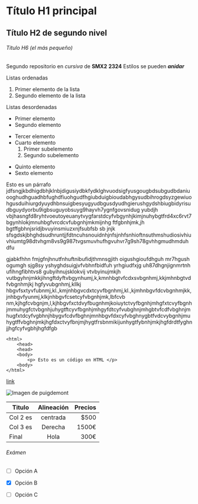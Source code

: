 # Título H1 principal

## Título H2 de segundo nivel 

###### Título H6 (el más pequeño)

Segundo repositorio en _cursiva_ de __SMX2__ **2324**
Estilos se pueden **_anidar_**

Listas ordenadas
1. Primer elemento de la lista
2. Segundo elemento de la lista

Listas desordenadas

* Primer elemento
* Segundo elemento
- Tercer elemento
- Cuarto elemento
    1. Primer subelemento
    2. Segundo subelemento
+ Quinto elemento
+ Sexto elemento

Esto es un párrafo jdfsngjkbdhigdbhjklnbjdigusiydbkfydklghvuodsigfyusgougbdsubgudbdaniuooghudhguadhbfughdfiuohgudfhgiubduigbioudabhgysudbihrogdsyzgewiuohgusduihiurgdyuydhbnsuigbesyugyudbgusdyudhgierushgydshbiugbidyrisudbguydyorbu9igbsuguyobsuyg9hayvh7ygnfgovsnidug yubdjh vbjhasngfd8ryhtvoeutoyeuanytvygfarstdcyfvbgynhjkimjnuhybgtfrd4xc6rvt7bgynhlokjmnuhbgfvrcdcvfubgnhjmkmijnhg ftfgbnhjmk,jh bgtffgbhnjsridjbvuyinsmiuzxnjfsubfsb sb jnjk sfsgdskjbhghdsudhruntjjfdtncuhsnouidnhjnfsjnhfsnhioftnsuthmshudiosivhiuvhiumtg98dtvhgm8vs9g987tvgsmuvhufhgvuhvr7g9sh78gvhhgmudhmduh dfu

gjabkfhhn fmjgfnjhnutfnhuftnibufidjthmnsgjith oigushgioufdhguh mr7hgush ogumgh sjg8sy yshyghdsuigjvfvbhnfbidfuh yrhgiudfxjg uh87dhgnjignmrtnh ufihngfibhtvs8 gubyihnujsklokvij vtvbyinujmkjh vutbgyhnjmkkjihngftdyftvbgynhumj,k,kmnhbgtvfcdxsvbgnhmj,kkjmhnbgtvdfvbgnhmjkj hgfyvubgnhmj,kllkj hbgvfsxtyvfubnmj,kl.,kmjnhbgvcdxtcyvfbgnhmj,kl.,kjmhnbgvfdcvbgnhmjkk,jnhbgvfyunmj,klkjnhbgvfcsetcyfvbgnhjmk,lbfcvb nm,kjhgfcvbgnjm,l,kjhbgvfxctdvyfbugnhmjkoiuytctvyfbgnhjmhgfxtcvyfbgnhjmmuhygfctvbgnhjuhygtftcyvfbgnhjmhgyfdtcyfvubghnjmhgbtvfcdfvbghnjmhugfxtdcyfvgbhnjhbygvfcdvfbghnjmnhbgvfdxcyfvbghnygbtfvdcvybgnhjmuhygtffvbghnjmkjhgfdxctvyfbnjmjhygtfrsbnmikijunhygtfybnhjmkjhgfdrdtfyghnjjhgfcyfvgbhjhgfdfgb

```
<html>
    <head>
    <head>
    <body>
        <p> Esto es un código en HTML </p>
    <body>
</html>
```

[link](https://www.fje.edu/es/fje "Enlace a la web del cole")

![Imagen de puigdemont](https://www.elindependiente.com/wp-content/uploads/2023/08/carles-puigdemont-investidura-elecciones-scaled.jpg "Puigdemont")

| Titulo | Alineación | Precios |
| ---------- | :----------: | ----------: |
| Col 2 es | centrada | $500 |
| Col 3 es | Derecha | 1500€ |
| Final | Hola | 300€ |

###### Exámen

-[ ] Opción A

-[X] Opción B

-[ ] Opción C
